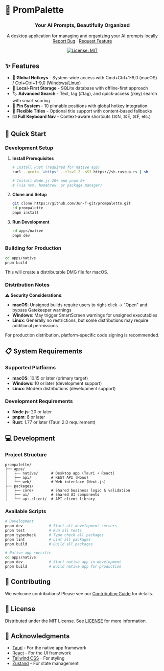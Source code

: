 # 🎨 PromPalette

<div align="center">
  <h3 align="center">Your AI Prompts, Beautifully Organized</h3>
  
  <p align="center">
    A desktop application for managing and organizing your AI prompts locally
    <br />
    <a href="https://github.com/Jun-T-git/prompalette/issues">Report Bug</a>
    ·
    <a href="https://github.com/Jun-T-git/prompalette/issues">Request Feature</a>
  </p>
  
  [![License: MIT](https://img.shields.io/badge/License-MIT-yellow.svg)](./LICENSE)
</div>

## ✨ Features

- 🚀 **Global Hotkeys** - System-wide access with Cmd+Ctrl+1-9,0 (macOS) / Ctrl+Ctrl+1-9,0 (Windows/Linux)
- 💾 **Local-First Storage** - SQLite database with offline-first approach  
- 🏷️ **Advanced Search** - Text, tag (#tag), and quick-access (/key) search with smart scoring
- 📌 **Pin System** - 10 pinnable positions with global hotkey integration
- 🎯 **Flexible Titles** - Optional title support with content-based fallbacks
- ⌨️ **Full Keyboard Nav** - Context-aware shortcuts (⌘N, ⌘E, ⌘F, etc.)

## 🚀 Quick Start

### Development Setup

1. **Install Prerequisites**
   ```bash
   # Install Rust (required for native app)
   curl --proto '=https' --tlsv1.2 -sSf https://sh.rustup.rs | sh
   
   # Install Node.js 20+ and pnpm 8+
   # (via nvm, homebrew, or package manager)
   ```

2. **Clone and Setup**
   ```bash
   git clone https://github.com/Jun-T-git/prompalette.git
   cd prompalette
   pnpm install
   ```

3. **Run Development**
   ```bash
   cd apps/native
   pnpm dev
   ```

### Building for Production

```bash
cd apps/native
pnpm build
```

This will create a distributable DMG file for macOS.

### Distribution Notes

**⚠️ Security Considerations**:

- **macOS**: Unsigned builds require users to right-click → "Open" and bypass Gatekeeper warnings
- **Windows**: May trigger SmartScreen warnings for unsigned executables  
- **Linux**: Generally no restrictions, but some distributions may require additional permissions

For production distribution, platform-specific code signing is recommended.

## 📋 System Requirements

### Supported Platforms
- **macOS**: 10.15 or later (primary target)
- **Windows**: 10 or later (development support)
- **Linux**: Modern distributions (development support)

### Development Requirements
- **Node.js**: 20 or later  
- **pnpm**: 8 or later
- **Rust**: 1.77 or later (Tauri 2.0 requirement)

## 💻 Development

### Project Structure

```
prompalette/
├── apps/
│   ├── native/      # Desktop app (Tauri + React)
│   ├── api/         # REST API (Hono)
│   └── web/         # Web interface (Next.js)
├── packages/
│   ├── core/        # Shared business logic & validation
│   ├── ui/          # Shared UI components
│   └── api-client/  # API client library
```

### Available Scripts

```bash
# Development
pnpm dev            # Start all development servers
pnpm test           # Run all tests
pnpm typecheck      # Type check all packages
pnpm lint           # Lint all packages
pnpm build          # Build all packages

# Native app specific
cd apps/native
pnpm dev            # Start native app in development
pnpm build          # Build native app for production
```

## 🤝 Contributing

We welcome contributions! Please see our [Contributing Guide](CONTRIBUTING.md) for details.

## 📄 License

Distributed under the MIT License. See [LICENSE](LICENSE) for more information.

## 🙏 Acknowledgments

- [Tauri](https://tauri.app/) - For the native app framework
- [React](https://reactjs.org/) - For the UI framework
- [Tailwind CSS](https://tailwindcss.com/) - For styling
- [Zustand](https://zustand-demo.pmnd.rs/) - For state management
